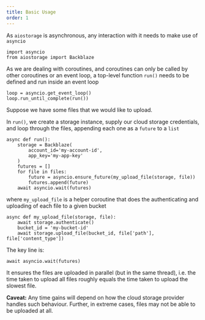 ```yaml
---
title: Basic Usage
order: 1
---
```


As `aiostorage` is asynchronous, any interaction with it needs to 
make use of `asyncio`

```
import asyncio
from aiostorage import Backblaze
```

As we are dealing with coroutines, and coroutines can only be called by 
other coroutines or an event loop, a top-level function `run()` needs to
 be defined and run inside an event loop

```
loop = asyncio.get_event_loop()
loop.run_until_complete(run())
```

Suppose we have some files that we would like to upload.

In `run()`, we create a storage instance, supply our 
cloud storage credentials, and loop through the files, appending each one as
 a `future` to a `list`

```
async def run():
    storage = Backblaze(
        account_id='my-account-id',
        app_key='my-app-key'
    )
    futures = []
    for file in files:
        future = asyncio.ensure_future(my_upload_file(storage, file))
        futures.append(future)
    await asyncio.wait(futures)
```

where `my_upload_file` is a helper coroutine that does the authenticating and 
uploading of each file to a given bucket

```
async def my_upload_file(storage, file):
    await storage.authenticate()
    bucket_id = 'my-bucket-id'
    await storage.upload_file(bucket_id, file['path'], file['content_type'])
```

The key line is:

`await asyncio.wait(futures)`

It ensures the files are 
uploaded in parallel (but in the same thread), i.e. the time taken to upload
 all files roughly equals the time taken to upload the slowest 
 file.
 
**Caveat:** Any time gains will depend on how
 the cloud storage provider handles such behaviour. Further, in 
 extreme cases, files may not be able to be uploaded at all.